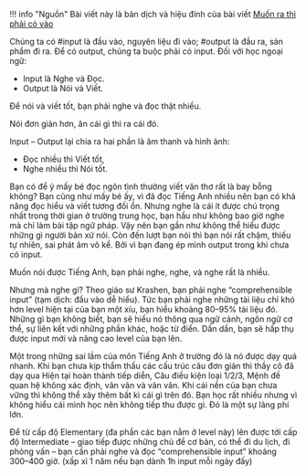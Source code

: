 !!! info "Nguồn"
    Bài viết này là bản dịch và hiệu đính của bài viết [Muốn ra thì phải có vào](https://www.facebook.com/share/14YVVLtZ5D/)

Chúng ta có #input là đầu vào, nguyên liệu đi vào; #output là đầu ra, sản phẩm đi ra. Để có output, chúng ta buộc phải có input. Đối với học ngoại ngữ:
- Input là Nghe và Đọc.
- Output là Nói và Viết.

Để nói và viết tốt, bạn phải nghe và đọc thật nhiều.

Nói đơn giản hơn, ăn cái gì thì ra cái đó.

Input – Output lại chia ra hai phần là âm thanh và hình ảnh:
- Đọc nhiều thì Viết tốt,
- Nghe nhiều thì Nói tốt.

Bạn có để ý mấy bé đọc ngôn tình thường viết văn thơ rất là bay bỗng không? Bạn cũng như mấy bé ấy, vì đã đọc Tiếng Anh nhiều nên bạn có khả năng đọc hiểu và viết tương đối ổn. Nhưng nghe là cái ít được chú trọng nhất trong thời gian ở trường trung học, bạn hầu như không bao giờ nghe mà chỉ làm bài tập ngữ pháp. Vậy nên bạn gần như không thể hiểu được những gì người bản xứ nói. Còn đến lượt bạn nói thì bạn nói rất chậm, thiếu tự nhiên, sai phát âm vô kể. Bởi vì bạn đang ép mình output trong khi chưa có input.

Muốn nói được Tiếng Anh, bạn phải nghe, nghe, và nghe rất là nhiều.

Nhưng mà nghe gì? Theo giáo sư Krashen, bạn phải nghe “comprehensible input” (tạm dịch: đầu vào dễ hiểu). Tức bạn phải nghe những tài liệu chỉ khó hơn level hiện tại của bạn một xíu, bạn hiểu khoảng 80–95% tài liệu đó. Những gì bạn không biết, bạn sẽ hiểu nó thông qua ngữ cảnh, ngôn ngữ cơ thể, sự liên kết với những phần khác, hoặc từ điển. Dần dần, bạn sẽ hấp thụ được input mới và nâng cao level của bạn lên.

Một trong những sai lầm của môn Tiếng Anh ở trường đó là nó được dạy quá nhanh. Khi bạn chưa kịp thẩm thấu các cấu trúc câu đơn giản thì thầy cô đã dạy qua Hiện tại hoàn thành tiếp diễn, Câu điều kiện loại 1/2/3, Mệnh đề quan hệ không xác định, vân vân và vân vân. Khi cái nền của bạn chưa vững thì không thể xây thêm bất kì cái gì trên đó. Bạn học rất nhiều nhưng vì không hiểu cái mình học nên không tiếp thu được gì. Đó là một sự lãng phí lớn.

Để từ cấp độ Elementary (đa phần các bạn nằm ở level này) lên được tới cấp độ Intermediate – giao tiếp được những chủ đề cơ bản, có thể đi du lịch, đi phỏng vấn – bạn cần phải nghe và đọc “comprehensible input” khoảng 300–400 giờ. (xấp xỉ 1 năm nếu bạn dành 1h input mỗi ngày đấy)
